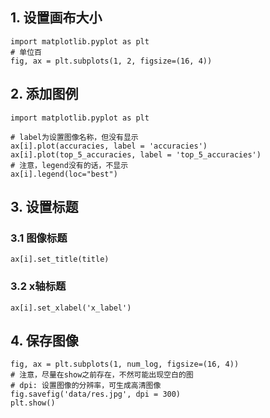 ## 1. 设置画布大小

    import matplotlib.pyplot as plt
    # 单位百
    fig, ax = plt.subplots(1, 2, figsize=(16, 4))
    
## 2. 添加图例
    import matplotlib.pyplot as plt
    
    # label为设置图像名称，但没有显示
    ax[i].plot(accuracies, label = 'accuracies')
    ax[i].plot(top_5_accuracies, label = 'top_5_accuracies')
    # 注意，legend没有的话，不显示
    ax[i].legend(loc="best")
  
## 3. 设置标题
### 3.1 图像标题
    ax[i].set_title(title)
### 3.2 x轴标题
    ax[i].set_xlabel('x_label')
    
## 4. 保存图像
    fig, ax = plt.subplots(1, num_log, figsize=(16, 4))
    # 注意，尽量在show之前存在，不然可能出现空白的图
    # dpi: 设置图像的分辨率，可生成高清图像
    fig.savefig('data/res.jpg', dpi = 300)
    plt.show()
